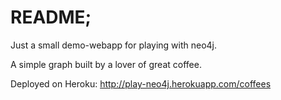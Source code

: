 README;
======================
Just a small demo-webapp for playing with neo4j.

A simple graph built by a lover of great coffee.

Deployed on Heroku:
http://play-neo4j.herokuapp.com/coffees